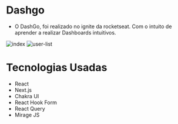 # Dashgo

- O DashGo, foi realizado no ignite da rocketseat. Com o intuito de aprender a realizar Dashboards intuitivos.

![index](https://user-images.githubusercontent.com/73999334/175407956-c769553b-c2f6-4306-a349-eb63169164cf.PNG)
![user-list](https://user-images.githubusercontent.com/73999334/175407965-4ddcf2f7-b80f-43c1-b5e9-fa872f9f3c99.PNG)

# Tecnologias Usadas

- React
- Next.js
- Chakra UI
- React Hook Form
- React Query
- Mirage JS
